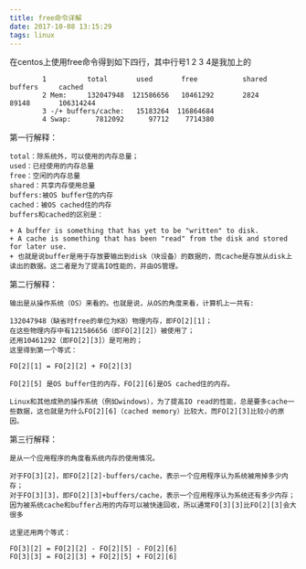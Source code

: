 ```yaml
---
title: free命令详解
date: 2017-10-08 13:15:29
tags: linux
---
```



在centos上使用free命令得到如下四行，其中行号1 2 3 4是我加上的

            1          total       used       free           shared    buffers     cached
            2 Mem:     132047948  121586656   10461292       2824      89148       106314244
            3 -/+ buffers/cache:   15183264  116864684
            4 Swap:      7812092      97712    7714380

第一行解释：

    total：除系统外，可以使用的内存总量；
    used：已经使用的内存总量
    free：空闲的内存总量
    shared：共享内存使用总量
    buffers:被OS buffer住的内存
    cached：被OS cached住的内存
    buffers和cached的区别是：

    + A buffer is something that has yet to be "written" to disk. 
    + A cache is something that has been "read" from the disk and stored for later use.
    + 也就是说buffer是用于存放要输出到disk（块设备）的数据的，而cache是存放从disk上读出的数据。这二者是为了提高IO性能的，并由OS管理。

第二行解释：

    输出是从操作系统（OS）来看的。也就是说，从OS的角度来看，计算机上一共有:

    132047948（缺省时free的单位为KB）物理内存，即FO[2][1]；
    在这些物理内存中有121586656（即FO[2][2]）被使用了；
    还用10461292（即FO[2][3]）是可用的；
    这里得到第一个等式：

    FO[2][1] = FO[2][2] + FO[2][3]

    FO[2][5] 是OS buffer住的内存，FO[2][6]是OS cached住的内存。

    Linux和其他成熟的操作系统（例如windows），为了提高IO read的性能，总是要多cache一些数据，这也就是为什么FO[2][6]（cached memory）比较大，而FO[2][3]比较小的原因。

第三行解释：

    是从一个应用程序的角度看系统内存的使用情况。

    对于FO[3][2]，即FO[2][2]-buffers/cache，表示一个应用程序认为系统被用掉多少内存；
    对于FO[3][3]，即FO[2][3]+buffers/cache，表示一个应用程序认为系统还有多少内存；
    因为被系统cache和buffer占用的内存可以被快速回收，所以通常FO[3][3]比FO[2][3]会大很多

    这里还用两个等式：

    FO[3][2] = FO[2][2] - FO[2][5] - FO[2][6]
    FO[3][3] = FO[2][3] + FO[2][5] + FO[2][6]





